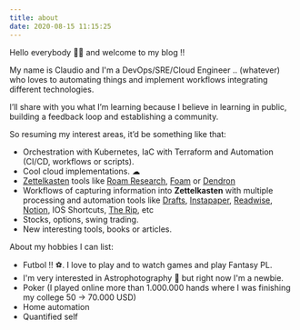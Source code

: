 ```yaml
---
title: about
date: 2020-08-15 11:15:25
---
```


Hello everybody 👏🏻 and welcome to my blog !!

My name is Claudio and I'm a DevOps/SRE/Cloud Engineer .. (whatever) who loves to automating things and implement workflows integrating different technologies.

I’ll share with you what I’m learning because I believe in learning in public, building a feedback loop and establishing a community.

So resuming my interest areas, it’d be something like that:

- Orchestration with Kubernetes, IaC with Terraform and Automation (CI/CD, workflows or scripts).
- Cool cloud implementations. ☁
- [Zettelkasten](https://zettelkasten.de/) tools like [Roam Research](https://roamresearch.com), [Foam](https://foambubble.github.io/foam/) or [Dendron](https://github.com/dendronhq/dendron)
- Workflows of capturing information into **Zettelkasten** with multiple processing and automation tools like [Drafts](https://getdrafts.com/), [Instapaper](https://www.instapaper.com/u), [Readwise](https://readwise.io), [Notion](https://www.notion.so/), IOS Shortcuts, [The Rip](http://the.rip/), etc
- Stocks, options, swing trading.
- New interesting tools, books or articles.

About my hobbies I can list:

- Futbol !! ⚽. I love to play and to watch games and play Fantasy PL.
- I'm very interested in Astrophotography  🚀 but right now I'm a newbie.
- Poker (I played online more than 1.000.000 hands where I was finishing my college 50 -> 70.000 USD)
- Home automation
- Quantified self